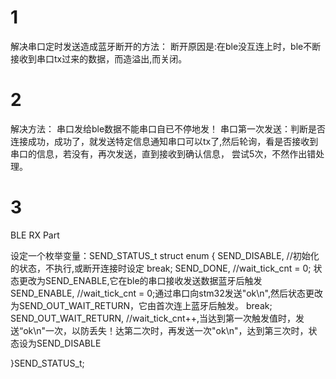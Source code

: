 # 1
解决串口定时发送造成蓝牙断开的方法：
断开原因是:在ble没互连上时，ble不断接收到串口tx过来的数据，而造溢出,而关闭。
# 2
解决方法：
  串口发给ble数据不能串口自已不停地发！
  串口第一次发送：判断是否连接成功，成功了，就发送特定信息通知串口可以tx了,然后轮询，看是否接收到串口的信息，若没有，再次发送，直到接收到确认信息，
  尝试5次，不然作出错处理。
# 3
BLE RX Part

设定一个枚举变量：SEND_STATUS_t
struct enum
{
	SEND_DISABLE, 			//初始化的状态，不执行,或断开连接时设定
	break;
	SEND_DONE,				//wait_tick_cnt = 0; 状态更改为SEND_ENABLE,它在ble的串口接收发送数据蓝牙后触发
	SEND_ENABLE,			//wait_tick_cnt = 0;通过串口向stm32发送"ok\n",然后状态更改为SEND_OUT_WAIT_RETURN，它由首次连上蓝牙后触发。
	break;
	SEND_OUT_WAIT_RETURN,	//wait_tick_cnt++,当达到第一次触发值时，发送“ok\n"一次，以防丢失！达第二次时，再发送一次"ok\n"，达到第三次时，状态设为SEND_DISABLE
	
}SEND_STATUS_t;				


